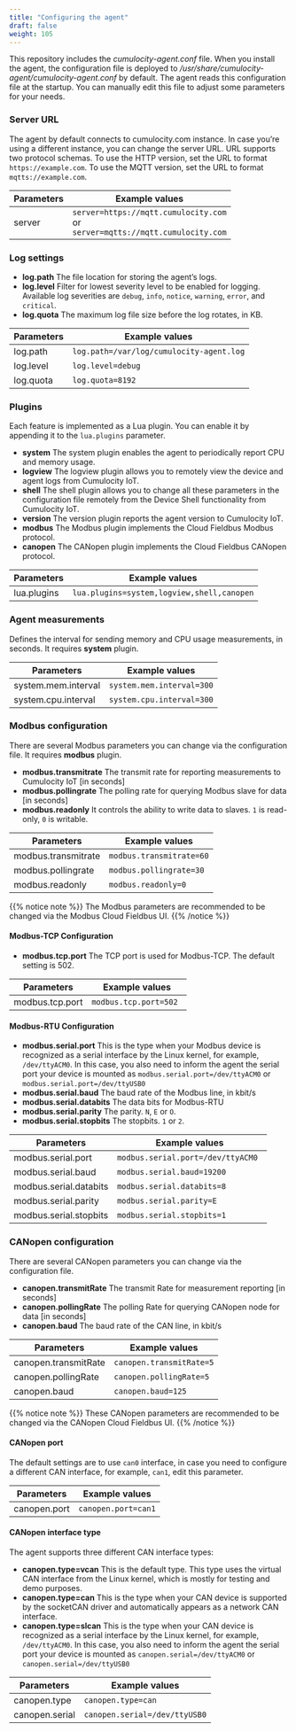 ```yaml
---
title: "Configuring the agent"
draft: false
weight: 105
---
```


This repository includes the _cumulocity-agent.conf_ file. When you install the agent, the configuration file is deployed to _/usr/share/cumulocity-agent/cumulocity-agent.conf_ by default. The agent reads this configuration file at the startup. You can manually edit this file to adjust some parameters for your needs.  

### Server URL
The agent by default connects to cumulocity.com instance. In case you’re using a different instance, you can change the server URL.
URL supports two protocol schemas. To use the HTTP version, set the URL to format `https://example.com`. To use the MQTT version, set the URL to format `mqtts://example.com`.

Parameters  |Example values  
--|--
server  |`server=https://mqtt.cumulocity.com`<br>or<br>`server=mqtts://mqtt.cumulocity.com`

### Log settings
- **log.path**
  The file location for storing the agent’s logs.
- **log.level**
  Filter for lowest severity level to be enabled for logging. Available log severities are `debug`, `info`, `notice`, `warning`, `error`, and `critical`.
- **log.quota**
  The maximum log file size before the log rotates, in KB.

Parameters  |Example values  
--|--
log.path  | `log.path=/var/log/cumulocity-agent.log`  
log.level | `log.level=debug`  
log.quota | `log.quota=8192`

### Plugins
Each feature is implemented as a Lua plugin. You can enable it by appending it to the `lua.plugins` parameter.
- **system**
The system plugin enables the agent to periodically report CPU and memory usage.  
- **logview**
The logview plugin allows you to remotely view the device and agent logs from Cumulocity IoT.
- **shell**
The shell plugin allows you to change all these parameters in the configuration file remotely from the Device Shell functionality from Cumulocity IoT.
- **version**
The version plugin reports the agent version to Cumulocity IoT.
- **modbus**
The Modbus plugin implements the Cloud Fieldbus Modbus protocol.
- **canopen**
The CANopen plugin implements the Cloud Fieldbus CANopen protocol.

Parameters  |Example values  
--|--
lua.plugins  | `lua.plugins=system,logview,shell,canopen`  

### Agent measurements
Defines the interval for sending memory and CPU usage measurements, in seconds. It requires **system** plugin.

Parameters  |Example values  
--|--
system.mem.interval | `system.mem.interval=300`
system.cpu.interval | `system.cpu.interval=300`

### Modbus configuration
There are several Modbus parameters you can change via the configuration file. It requires **modbus** plugin.
- **modbus.transmitrate**
The transmit rate for reporting measurements to Cumulocity IoT [in seconds]
- **modbus.pollingrate**
The polling rate for querying Modbus slave for data [in seconds]
- **modbus.readonly**
It controls the ability to write data to slaves. `1` is read-only, `0` is writable.

Parameters  |Example values  
--|--
modbus.transmitrate  | `modbus.transmitrate=60`
modbus.pollingrate  | `modbus.pollingrate=30`
modbus.readonly  | `modbus.readonly=0 `  

{{% notice note %}}
The Modbus parameters are recommended to be changed via the Modbus Cloud Fieldbus UI.
{{% /notice %}}

#### Modbus-TCP Configuration
- **modbus.tcp.port**
  The TCP port is used for Modbus-TCP. The default setting is 502.

Parameters  |Example values  
--|--
modbus.tcp.port   | `modbus.tcp.port=502 `

#### Modbus-RTU Configuration
- **modbus.serial.port**
This is the type when your Modbus device is recognized as a serial interface by the Linux kernel, for example, `/dev/ttyACM0`. In this case, you also need to inform the agent the serial port your device is mounted as `modbus.serial.port=/dev/ttyACM0` or `modbus.serial.port=/dev/ttyUSB0`
- **modbus.serial.baud**
The baud rate of the Modbus line, in kbit/s
- **modbus.serial.databits**
The data bits for Modbus-RTU
- **modbus.serial.parity**
The parity. `N`, `E` or `O`.
- **modbus.serial.stopbits**
The stopbits. `1` or `2`.

Parameters  |Example values  
--|--
modbus.serial.port  | `modbus.serial.port=/dev/ttyACM0 `
modbus.serial.baud  | `modbus.serial.baud=19200 `
modbus.serial.databits   | `modbus.serial.databits=8  `  
modbus.serial.parity   |`modbus.serial.parity=E `  
modbus.serial.stopbits   |  `modbus.serial.stopbits=1 `

### CANopen configuration
There are several CANopen parameters you can change via the configuration file.
- **canopen.transmitRate**
The transmit Rate for measurement reporting [in seconds]
- **canopen.pollingRate**
The polling Rate for querying CANopen node for data [in seconds]
- **canopen.baud**
The baud rate of the CAN line, in kbit/s

Parameters  |Example values  
--|--
canopen.transmitRate  | `canopen.transmitRate=5`
canopen.pollingRate  |`canopen.pollingRate=5`
canopen.baud  | `canopen.baud=125`

{{% notice note %}}
These CANopen parameters are recommended to be changed via the CANopen Cloud Fieldbus UI.
{{% /notice %}}

#### CANopen port
The default settings are to use `can0` interface, in case you need to configure a different CAN interface, for example, `can1`, edit this parameter.

Parameters  |Example values  
--|--
canopen.port  | `canopen.port=can1`

#### CANopen interface type
The agent supports three different CAN interface types:
- **canopen.type=vcan**
This is the default type. This type uses the virtual CAN interface from the Linux kernel, which is mostly for testing and demo purposes.
- **canopen.type=can**
This is the type when your CAN device is supported by the socketCAN driver and automatically appears as a network CAN interface.
- **canopen.type=slcan**
This is the type when your CAN device is recognized as a serial interface by the Linux kernel, for example, `/dev/ttyACM0`. In this case, you also need to inform the agent the serial port your device is mounted as `canopen.serial=/dev/ttyACM0` or `canopen.serial=/dev/ttyUSB0`

Parameters  |Example values  
--|--
canopen.type  | `canopen.type=can`
canopen.serial  |  `canopen.serial=/dev/ttyUSB0`
